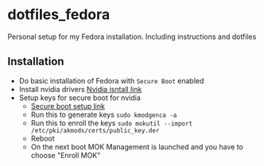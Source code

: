 # dotfiles_fedora
Personal setup for my Fedora installation. Including instructions and dotfiles

## Installation
- Do basic installation of Fedora with `Secure Boot` enabled
- Install nvidia drivers [Nvidia isntall link](https://rpmfusion.org/Howto/NVIDIA)
- Setup keys for secure boot for nvidia
    - [Secure boot setup link](https://rpmfusion.org/Howto/Secure%20Boot)
    - Run this to generate keys `sudo kmodgenca -a`
    - Run this to enroll the keys `sudo mokutil --import /etc/pki/akmods/certs/public_key.der`
    - Reboot
    - On the next boot MOK Management is launched and you have to choose "Enroll MOK" 
